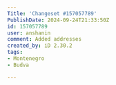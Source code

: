 ```yaml
---
Title: 'Changeset #157057789'
PublishDate: 2024-09-24T21:33:50Z
id: 157057789
user: anshanin
comment: Added addresses
created_by: iD 2.30.2
tags:
- Montenegro
- Budva

---
```

